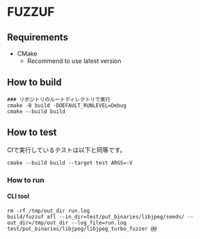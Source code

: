 # FUZZUF

## Requirements
* CMake
    * Recommend to use latest version

## How to build
```shell
### リポジトリのルートディレクトリで実行
cmake -B build -DDEFAULT_RUNLEVEL=Debug
cmake --build build
```

## How to test
CIで実行しているテストは以下と同等です。

```shell
cmake --build build --target test ARGS=-V
```

### How to run
#### CLI tool
```shell
rm -rf /tmp/out_dir run.log
build/fuzzuf afl --in_dir=test/put_binaries/libjpeg/seeds/ --out_dir=/tmp/out_dir --log_file=run.log test/put_binaries/libjpeg/libjpeg_turbo_fuzzer @@
```
